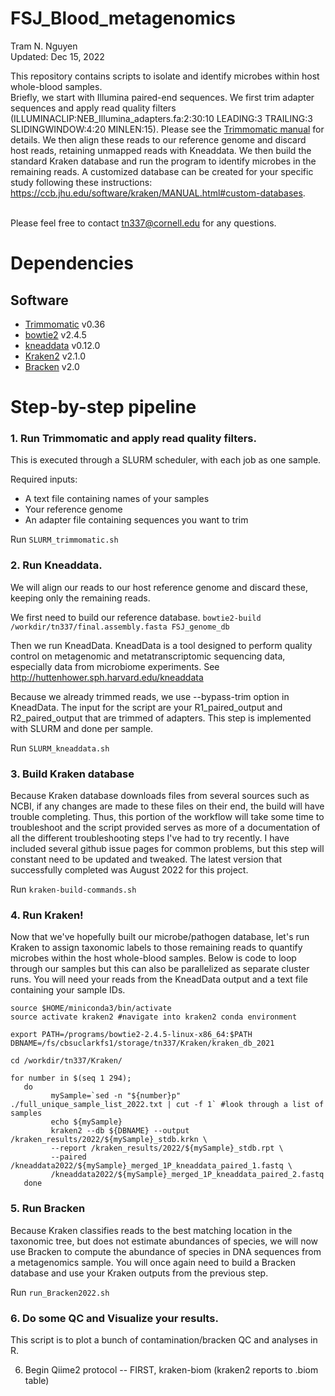 # FSJ_Blood_metagenomics
Tram N. Nguyen
<br />
Updated: Dec 15, 2022
<br />

This repository contains scripts to isolate and identify microbes within host whole-blood samples.
<br />
Briefly, we start with Illumina paired-end sequences. We first trim adapter sequences and apply read quality filters (ILLUMINACLIP:NEB_Illumina_adapters.fa:2:30:10 LEADING:3 TRAILING:3 SLIDINGWINDOW:4:20 MINLEN:15). Please see the [Trimmomatic manual](http://www.usadellab.org/cms/?page=trimmomatic) for details. We then align these reads to our reference genome and discard host reads, retaining unmapped reads with Kneaddata. We then build the standard Kraken database and run the program to identify microbes in the remaining reads. A customized database can be created for your specific study following these instructions: https://ccb.jhu.edu/software/kraken/MANUAL.html#custom-databases. 

<br /> Please feel free to contact tn337@cornell.edu for any questions.


# Dependencies
## Software
- [Trimmomatic](http://www.usadellab.org/cms/?page=trimmomatic) v0.36
- [bowtie2](https://bowtie-bio.sourceforge.net/bowtie2/index.shtml#:~:text=Bowtie%202%20is%20an%20ultrafast,long%20(e.g.%20mammalian)%20genomes.) v2.4.5
- [kneaddata](https://huttenhower.sph.harvard.edu/kneaddata/) v0.12.0
- [Kraken2](https://ccb.jhu.edu/software/kraken2/) v2.1.0
- [Bracken](https://ccb.jhu.edu/software/bracken/) v2.0

# Step-by-step pipeline

### 1. Run Trimmomatic and apply read quality filters. 
This is executed through a SLURM scheduler, with each job as one sample. 

Required inputs:
- A text file containing names of your samples
- Your reference genome
- An adapter file containing sequences you want to trim

Run ```SLURM_trimmomatic.sh```

### 2. Run Kneaddata. 
We will align our reads to our host reference genome and discard these, keeping only the remaining reads. 

We first need to build our reference database.
```bowtie2-build /workdir/tn337/final.assembly.fasta FSJ_genome_db```

Then we run KneadData.
KneadData is a tool designed to perform quality control on metagenomic and metatranscriptomic sequencing data, especially data from microbiome experiments. See http://huttenhower.sph.harvard.edu/kneaddata

Because we already trimmed reads, we use --bypass-trim option in KneadData. The input for the script are your R1_paired_output and R2_paired_output that are trimmed of adapters. This step is implemented with SLURM and done per sample.

Run ```SLURM_kneaddata.sh```

### 3. Build Kraken database
Because Kraken database downloads files from several sources such as NCBI, if any changes are made to these files on their end, the build will have trouble completing. Thus, this portion of the workflow will take some time to troubleshoot and the script provided serves as more of a documentation of all the different troubleshooting steps I've had to try recently. I have included several github issue pages for common problems, but this step will constant need to be updated and tweaked. The latest version that successfully completed was August 2022 for this project.

Run ```kraken-build-commands.sh```


### 4. Run Kraken!
Now that we've hopefully built our microbe/pathogen database, let's run Kraken to assign taxonomic labels to those remaining reads to quantify microbes within the host whole-blood samples. Below is code to loop through our samples but this can also be parallelized as separate cluster runs. You will need your reads from the KneadData output and a text file containing your sample IDs.


```
source $HOME/miniconda3/bin/activate
source activate kraken2 #navigate into kraken2 conda environment

export PATH=/programs/bowtie2-2.4.5-linux-x86_64:$PATH
DBNAME=/fs/cbsuclarkfs1/storage/tn337/Kraken/kraken_db_2021

cd /workdir/tn337/Kraken/

for number in $(seq 1 294);
   do
         mySample=`sed -n "${number}p" ./full_unique_sample_list_2022.txt | cut -f 1` #look through a list of samples
         echo ${mySample}
         kraken2 --db ${DBNAME} --output /kraken_results/2022/${mySample}_stdb.krkn \
         --report /kraken_results/2022/${mySample}_stdb.rpt \
         --paired /kneaddata2022/${mySample}_merged_1P_kneaddata_paired_1.fastq \
         /kneaddata2022/${mySample}_merged_1P_kneaddata_paired_2.fastq
   done
```

### 5. Run Bracken
Because Kraken classifies reads to the best matching location in the taxonomic tree, but does not estimate abundances of species, we will now use Bracken to compute the abundance of species in DNA sequences from a metagenomics sample. You will once again need to build a Bracken database and use your Kraken outputs from the previous step.

Run ```run_Bracken2022.sh```


### 6. Do some QC and Visualize your results.
This script is to plot a bunch of contamination/bracken QC and analyses in R.


6. Begin Qiime2 protocol -- FIRST, kraken-biom (kraken2 reports to .biom table)

